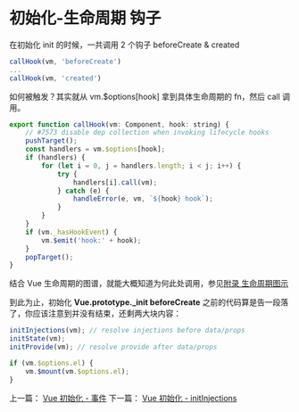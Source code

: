 <!-- vue_learn--初始化-生命周期 钩子 -->

# 初始化-生命周期 钩子

在初始化 init 的时候，一共调用 2 个钩子 beforeCreate & created

```js
callHook(vm, 'beforeCreate')
...
callHook(vm, 'created')
```

如何被触发？其实就从 vm.\$options[hook] 拿到具体生命周期的 fn，然后 call 调用。

```js
export function callHook(vm: Component, hook: string) {
	// #7573 disable dep collection when invoking lifecycle hooks
	pushTarget();
	const handlers = vm.$options[hook];
	if (handlers) {
		for (let i = 0, j = handlers.length; i < j; i++) {
			try {
				handlers[i].call(vm);
			} catch (e) {
				handleError(e, vm, `${hook} hook`);
			}
		}
	}
	if (vm._hasHookEvent) {
		vm.$emit('hook:' + hook);
	}
	popTarget();
}
```

结合 Vue 生命周期的图谱，就能大概知道为何此处调用，参见[附录 生命周期图示](./vue_learn_appendix_life.md)

到此为止，初始化 **Vue.prototype.\_init beforeCreate** 之前的代码算是告一段落了，你应该注意到并没有结束，还剩两大块内容：

```js
initInjections(vm); // resolve injections before data/props
initState(vm);
initProvide(vm); // resolve provide after data/props
```

```js
if (vm.$options.el) {
	vm.$mount(vm.$options.el);
}
```

上一篇： [Vue 初始化 - 事件](./vue_learn_8_init_events.md)
下一篇： [Vue 初始化 - initInjections](./vue_learn_10_initInjections.md)
